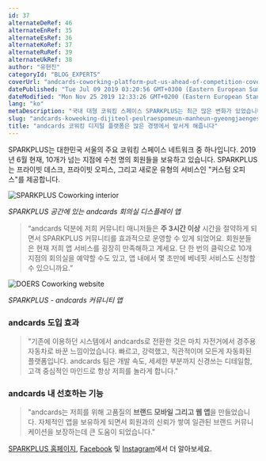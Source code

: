 ```yaml
---
id: 37
alternateDeRef: 46
alternateEnRef: 35
alternateEsRef: 36
alternateKoRef: 37
alternateRuRef: 39
alternateUkRef: 38
author: "유현진"
categoryId: "BLOG_EXPERTS"
coverUrl: "andcards-coworking-platform-put-us-ahead-of-competition-cover.png"
datePublished: "Tue Jul 09 2019 03:20:56 GMT+0300 (Eastern European Summer Time)"
dateModified: "Mon Nov 25 2019 12:33:26 GMT+0200 (Eastern European Standard Time)"
lang: "ko"
metaDescription: "국내 대형 코워킹 스페이스 SPARKPLUS는 최근 많은 변화가 있었습니다. andcards와 함께한 커뮤니티 앱 출시로 빠른 운영 관리, 불필요한 운영 시간 감축, 회원 간 커뮤니티 형성까지 새로워진 SPARKPLUS의 이야기를 소개해드립니다."
slug: "andcards-koweoking-dijiteol-peulraespomeun-manheun-gyeongjaengeseo-apseoge-haejubnida"
title: "andcards 코워킹 디지털 플랫폼은 많은 경쟁에서 앞서게 해줍니다"
---
```


SPARKPLUS는 대한민국 서울의 주요 코워킹 스페이스 네트워크 중 하나입니다. 2019년 6월 현재, 10개가 넘는 지점에 수천 명의 회원들을 보유하고 있습니다. SPARKPLUS는 프라이빗 데스크, 프라이빗 오피스, 그리고 새로운 유형의 서비스인 "커스텀 오피스"를 제공합니다.

![SPARKPLUS Coworking interior](https://s3.ap-northeast-2.amazonaws.com/blogs.andcards.com/andcards-coworking-platform-put-us-ahead-of-competition-1.png|height=1080,width=1920)

_SPARKPLUS 공간에 있는 andcards 회의실 디스플레이 앱_

> “andcards 덕분에 저희 커뮤니티 매니저들은 **주 3시간 이상** 시간을 절약하게 되면서 SPARKPLUS 커뮤니티를 효과적으로 운영할 수 있게 되었어요. 회원분들은 현재 저희 앱 서비스를 굉장히 만족해하고 계세요. 단 한 번의 클릭으로 10개 지점의 회의실을 예약할 수도 있고, 앱 내에서 몇 초만에 베네핏 서비스도 신청할 수 있으니까요.”

![DOERS Coworking website](https://s3.ap-northeast-2.amazonaws.com/blogs.andcards.com/andcards-coworking-platform-put-us-ahead-of-competition-2.png|height=1080,width=1920)

_SPARKPLUS - andcards 커뮤니티 앱_

### andcards 도입 효과

> "기존에 이용하던 시스템에서 andcards로 전환한 것은 마치 자전거에서 경주용 자동차로 바꾼 느낌이었습니다. 빠르고, 강력했고, 직관적이며 모든게 자동화된 플랫폼입니다. andcards 팀은 개발 속도, 세세한 부분까지 신경쓰는 디테일함, 고객 중심적인 마인드로 항상 저희를 놀라게 합니다."

### andcards 내 선호하는 기능

> "andcards는 저희를 위해 고품질의 **브랜드 모바일 그리고 웹 앱**을 만들었습니다. 자체적인 앱을 보유하게 되면서 회원과의 신뢰가 쌓여 일관된 브랜드 커뮤니케이션을 보장하는데 큰 도움이 되었습니다."

[SPARKPLUS 홈페이지](https://sparkplus.co), [Facebook](https://www.facebook.com/sparkplusoffice) 및 [Instagram](https://www.instagram.com/sparkplus_official/)에서 더 알아보세요.
